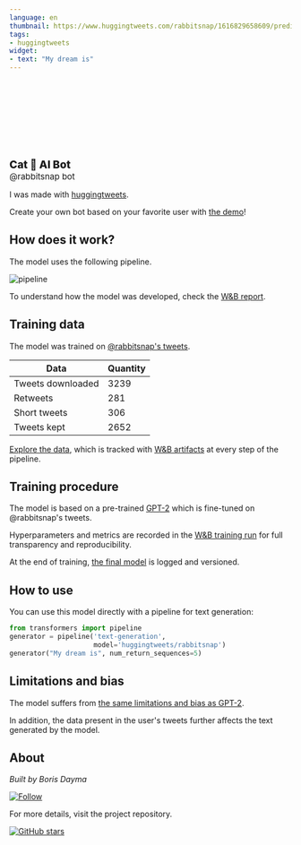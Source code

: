 ```yaml
---
language: en
thumbnail: https://www.huggingtweets.com/rabbitsnap/1616829658609/predictions.png
tags:
- huggingtweets
widget:
- text: "My dream is"
---
```


<div>
<div style="width: 132px; height:132px; border-radius: 50%; background-size: cover; background-image: url('https://pbs.twimg.com/profile_images/1354557933787508740/EXYPIU2r_400x400.jpg')">
</div>
<div style="margin-top: 8px; font-size: 19px; font-weight: 800">Cat 🤖 AI Bot </div>
<div style="font-size: 15px">@rabbitsnap bot</div>
</div>

I was made with [huggingtweets](https://github.com/borisdayma/huggingtweets).

Create your own bot based on your favorite user with [the demo](https://colab.research.google.com/github/borisdayma/huggingtweets/blob/master/huggingtweets-demo.ipynb)!

## How does it work?

The model uses the following pipeline.

![pipeline](https://github.com/borisdayma/huggingtweets/blob/master/img/pipeline.png?raw=true)

To understand how the model was developed, check the [W&B report](https://wandb.ai/wandb/huggingtweets/reports/HuggingTweets-Train-a-Model-to-Generate-Tweets--VmlldzoxMTY5MjI).

## Training data

The model was trained on [@rabbitsnap's tweets](https://twitter.com/rabbitsnap).

| Data | Quantity |
| --- | --- |
| Tweets downloaded | 3239 |
| Retweets | 281 |
| Short tweets | 306 |
| Tweets kept | 2652 |

[Explore the data](https://wandb.ai/wandb/huggingtweets/runs/1ro8hbo4/artifacts), which is tracked with [W&B artifacts](https://docs.wandb.com/artifacts) at every step of the pipeline.

## Training procedure

The model is based on a pre-trained [GPT-2](https://huggingface.co/gpt2) which is fine-tuned on @rabbitsnap's tweets.

Hyperparameters and metrics are recorded in the [W&B training run](https://wandb.ai/wandb/huggingtweets/runs/wq7odwl2) for full transparency and reproducibility.

At the end of training, [the final model](https://wandb.ai/wandb/huggingtweets/runs/wq7odwl2/artifacts) is logged and versioned.

## How to use

You can use this model directly with a pipeline for text generation:

```python
from transformers import pipeline
generator = pipeline('text-generation',
                     model='huggingtweets/rabbitsnap')
generator("My dream is", num_return_sequences=5)
```

## Limitations and bias

The model suffers from [the same limitations and bias as GPT-2](https://huggingface.co/gpt2#limitations-and-bias).

In addition, the data present in the user's tweets further affects the text generated by the model.

## About

*Built by Boris Dayma*

[![Follow](https://img.shields.io/twitter/follow/borisdayma?style=social)](https://twitter.com/intent/follow?screen_name=borisdayma)

For more details, visit the project repository.

[![GitHub stars](https://img.shields.io/github/stars/borisdayma/huggingtweets?style=social)](https://github.com/borisdayma/huggingtweets)
